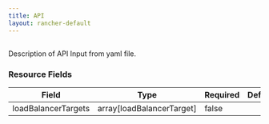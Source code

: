 ```yaml
---
title: API
layout: rancher-default
---
```


## <no value>

Description of API Input from yaml file. 
​​
### Resource Fields

Field | Type | Required | Default | Description
---|---|---|---|---
loadBalancerTargets | array[loadBalancerTarget] | false | <no value> | 

